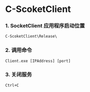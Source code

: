 # C-ScoketClient

### 1. SocketClient 应用程序启动位置

```cmd
C-ScoketClient\Release\
```

### 2. 调用命令

````cmd
Client.exe [IPAddress] [port]
````

### 3. 关闭服务

```cmd
Ctrl+C
```

